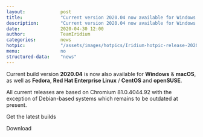 ```yaml
---
layout: 			post
title:  			"Current version 2020.04 now available for Windows & macOS"
description: 		"Current version 2020.04 now available for Windows & macOS, following builds for Fedora, Red Hat Enterprise Linux / CentOS and openSUSE."
date:	 			2020-04-30 12:00
author:				TeamIridium
categories:			news
hotpic:				"/assets/images/hotpics/Iridium-hotpic-release-2020.04-win_mac.png"
menu: 				no
structured-data:	"news"
---
```

Current build version **2020.04** is now also available for **Windows** & **macOS**, as well as **Fedora**, 
**Red Hat Enterprise Linux** / **CentOS** and **openSUSE**.   

All current releases are based on Chromium 81.0.4044.92 with the exception of Debian-based systems 
which remains to be outdated at present.

Get the latest builds

<a id="download-parser2" class="button download" title="download Iridium Browser">Download</a>